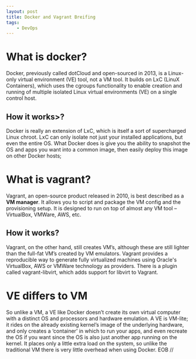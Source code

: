 ```yaml
---
layout: post
title: Docker and Vagrant Breifing
tags:
    - DevOps
---
```


# What is docker?

Docker, previously called dotCloud and open-sourced in 2013, is a Linux-only virtual environment (VE) tool, not a VM tool. It builds on LxC (LinuX Containers), which uses the cgroups functionality to enable creation and running of multiple isolated Linux virtual environments (VE) on a single control host.

## How it works>?
Docker is really an extension of LxC, which is itself a sort of supercharged Linux chroot. LxC can only isolate not just your installed applications, but even the entire OS. What Docker does is give you the ability to snapshot the OS and apps you want into a common image, then easily deploy this image on other Docker hosts;

# What is vagrant?
Vagrant, an open-source product released in 2010, is best described as a __VM manager__. It allows you to script and package the VM config and the provisioning setup. It is designed to run on top of almost any VM tool – VirtualBox, VMWare, AWS, etc.

## How it works?
Vagrant, on the other hand, still creates VM’s, although these are still lighter than the full-fat VM’s created by VM emulators. Vagrant provides a reproducible way to generate fully virtualized machines using Oracle's VirtualBox, AWS or VMWare technology as providers. There is a plugin called vagrant-libvirt, which adds support for libvirt to Vagrant.

# VE differs to VM
So unlike a VM, a VE like Docker doesn’t create its own virtual computer with a distinct OS and processors and hardware emulation. A VE is VM-lite; it rides on the already existing kernel’s image of the underlying hardware, and only creates a ‘container’ in which to run your apps, and even recreate the OS if you want since the OS is also just another app running on the kernel. It places only a little extra load on the system, so unlike the traditional VM there is very little overhead when using Docker. 
EOB
//